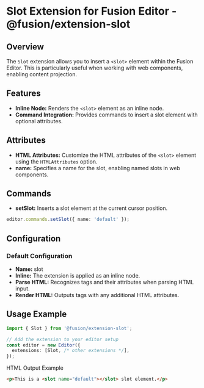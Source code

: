 # Slot Extension for Fusion Editor - @fusion/extension-slot

## Overview

The `Slot` extension allows you to insert a `<slot>` element within the Fusion Editor. This is particularly useful when working with web components, enabling content projection.

## Features

- **Inline Node:** Renders the `<slot>` element as an inline node.
- **Command Integration:** Provides commands to insert a slot element with optional attributes.

## Attributes

- **HTML Attributes:** Customize the HTML attributes of the `<slot>` element using the `HTMLAttributes` option.
- **name:** Specifies a name for the slot, enabling named slots in web components.

## Commands

- **setSlot:** Inserts a slot element at the current cursor position.
```typescript
editor.commands.setSlot({ name: 'default' });
```

## Configuration
### Default Configuration
- **Name:** slot
- **Inline:** The extension is applied as an inline node.
- **Parse HTML:** Recognizes <slot> tags and their attributes when parsing HTML input.
- **Render HTML:** Outputs <slot> tags with any additional HTML attributes.

## Usage Example

```typescript
import { Slot } from '@fusion/extension-slot';

// Add the extension to your editor setup
const editor = new Editor({
  extensions: [Slot, /* other extensions */],
});
```

HTML Output Example
```html
<p>This is a <slot name="default"></slot> slot element.</p>
```
